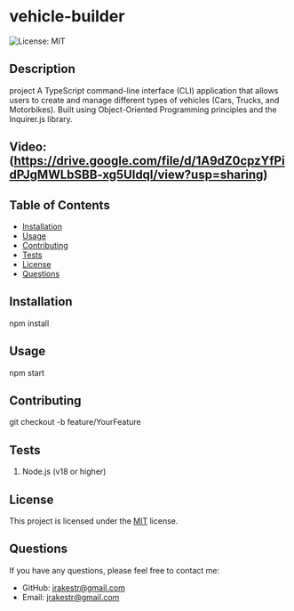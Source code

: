 # vehicle-builder
![License: MIT](https://img.shields.io/badge/License-MIT-yellow.svg)

## Description

project A TypeScript command-line interface (CLI) application that allows users to create and manage different types of vehicles (Cars, Trucks, and Motorbikes). Built using Object-Oriented Programming principles and the Inquirer.js library.

## Video: (https://drive.google.com/file/d/1A9dZ0cpzYfPidPJgMWLbSBB-xg5Uldql/view?usp=sharing)
## Table of Contents

- [Installation](#installation)
- [Usage](#usage)
- [Contributing](#contributing)
- [Tests](#tests)
- [License](#license)
- [Questions](#questions)

## Installation

npm install

## Usage

npm start

## Contributing

git checkout -b feature/YourFeature

## Tests

1. Node.js (v18 or higher)

## License

This project is licensed under the [MIT](https://opensource.org/licenses/MIT) license.


## Questions

If you have any questions, please feel free to contact me:

- GitHub: [jrakestr@gmail.com](https://github.com/jrakestr@gmail.com)
- Email: jrakestr@gmail.com

